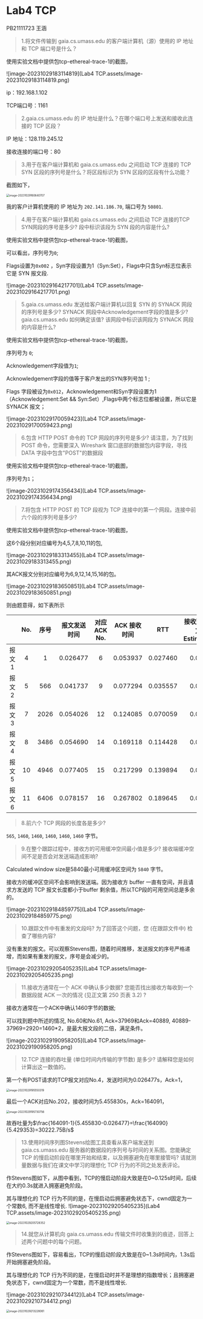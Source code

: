 # Lab4 TCP

PB21111723 王涵

> 1.将文件传输到 gaia.cs.umass.edu 的客户端计算机（源）使用的 IP 地址和 TCP 端口号是什么？

使用实验文档中提供包tcp-ethereal-trace-1的截图，

![image-20231029183114819](Lab4 TCP.assets/image-20231029183114819.png)

ip：192.168.1.102

TCP端口号：1161

> 2.gaia.cs.umass.edu 的 IP 地址是什么？在哪个端口号上发送和接收此连接的 TCP 区段？

IP 地址：128.119.245.12

接收连接的端口号：80

> 3.用于在客户端计算机和 gaia.cs.umass.edu 之间启动 TCP 连接的 TCP SYN 区段的序列号是什么？将区段标识为 SYN 区段的区段有什么功能？

截图如下，

<img src="Lab4 TCP.assets/image-20231029160640707.png" alt="image-20231029160640707" style="zoom: 50%;" />

我的客户计算机使用的 IP 地址为 `202.141.186.70`, 端口号为 `50801`.

>4.用于在客户端计算机和 gaia.cs.umass.edu 之间启动 TCP 连接的TCP SYN网段的序号是多少? 段中标识该段为 SYN 段的内容是什么?

使用实验文档中提供包tcp-ethereal-trace-1的截图，

可以看出，序列号为`0`; 

Flags设置为`0x002` ，Syn字段设置为1（Syn:Set），Flags中只含Syn标志位表示它是 SYN 报文段.

![image-20231029164217701](Lab4 TCP.assets/image-20231029164217701.png)

>5.gaia.cs.umass.edu 发送给客户端计算机以回复 SYN 的 SYNACK 网段的序列号是多少? SYNACK 网段中Acknowledgement字段的值是多少? gaia.cs.umass.edu 如何确定该值? 该网段中标识该网段为 SYNACK 网段的内容是什么?

使用实验文档中提供包tcp-ethereal-trace-1的截图，

序列号为 `0`;

Acknowledgement字段值为`1`;

Acknowledgement字段的值等于客户发出的SYN序列号加 1 ; 

Flags 字段被设为`0x012`，Acknowledgement和Syn字段设置为1（Acknowledgement:Set && Syn:Set）,Flags中两个标志位都被设置，所以它是 SYNACK 报文；

![image-20231029170059423](Lab4 TCP.assets/image-20231029170059423.png)

> 6.包含 HTTP POST 命令的 TCP 网段的序列号是多少? 请注意，为了找到POST 命令，您需要深入 Wireshark 窗口底部的数据包内容字段，寻找DATA 字段中包含"POST"的数据段

使用实验文档中提供包tcp-ethereal-trace-1的截图，

序列号为`1`；

![image-20231029174356434](Lab4 TCP.assets/image-20231029174356434.png)

> 7.将包含 HTTP POST 的 TCP 段视为 TCP 连接中的第一个网段。连接中前六个段的序列号是多少?

使用实验文档中提供包tcp-ethereal-trace-1的截图，

这6个段分别对应编号为4,5,7,8,10,11的包,

![image-20231029183313455](Lab4 TCP.assets/image-20231029183313455.png)

 其ACK报文分别对应编号为6,9,12,14,15,16的包。

![image-20231029183650851](Lab4 TCP.assets/image-20231029183650851.png)

则由题意得，如下表所示

|        | No.  | 序号 | 报文发送时间 | 对应ACK No. | ACK 接收时间 |   RTT    | 接收到 ACK 报文后的 EstimatedRTT |
| :----: | :--: | :--: | :----------: | :---------: | :----------: | :------: | :------------------------------: |
| 报文 1 |  4   |  1   |   0.026477   |      6      |   0.053937   | 0.027460 |             0.027460             |
| 报文 2 |  5   | 566  |   0.041737   |      9      |   0.077294   | 0.035557 |             0.028472             |
| 报文 3 |  7   | 2026 |   0.054026   |     12      |   0.124085   | 0.070059 |             0.033670             |
| 报文 4 |  8   | 3486 |   0.054690   |     14      |   0.169118   | 0.114428 |             0.043765             |
| 报文 5 |  10  | 4946 |   0.077405   |     15      |   0.217299   | 0.139894 |             0.055781             |
| 报文 6 |  11  | 6406 |   0.078157   |     16      |   0.267802   | 0.189645 |             0.072514             |

> 8.前六个 TCP 网段的长度各是多少?

`565`, `1460`, `1460`, `1460`, `1460`, `1460` 字节。

> 9.在整个跟踪过程中，接收方的可用缓冲空间最小值是多少? 接收端缓冲空间不足是否会对发送端造成影响?

Calculated window size是5840最小可用缓冲区空间为 `5840` 字节。

接收方的缓冲区空间不会影响到发送端。因为接收方 buffer 一直有空间，并且请求方发送的 TCP 报文长度都小于buffer 剩余值，所以TCP段的可用空间总是多余的。

![image-20231029184859775](Lab4 TCP.assets/image-20231029184859775.png)

> 10.跟踪文件中有重发的文段吗? 为了回答这个问题，您 (在跟踪文件中) 检查了哪些内容?

没有重发的报文。可以观察Stevens图，随着时间推移，发送报文的序号严格递增，而如果有重发的报文，序号是会减少的。

![image-20231029205405235](Lab4 TCP.assets/image-20231029205405235.png)

> 11.接收方通常在一个 ACK 中确认多少数据? 您能否找出接收方每收到一个数据段就 ACK 一次的情况 (见正文第 250 页表 3.2) ?

接收方通常在一个ACK中确认1460字节的数据; 

可以找到题中所述的情况, No.60和No.61, Ack=37969和Ack=40889, 40889-37969=2920=1460*2，是最大报文段的二倍，满足条件。

![image-20231029190958205](Lab4 TCP.assets/image-20231029190958205.png)

> 12.TCP 连接的吞吐量 (单位时间内传输的字节数) 是多少? 请解释您是如何计算出这一数值的。

第一个有POST请求的TCP报文对应No.4，发送时间为0.026477s，Ack=1，

<img src="Lab4 TCP.assets/image-20231029195550319.png" alt="image-20231029195550319" style="zoom:50%;" />

最后一个ACK对应No.202，接收时间为5.455830s，Ack=164091，

<img src="Lab4 TCP.assets/image-20231029195730756.png" alt="image-20231029195730756" style="zoom:50%;" />

故吞吐量为$\frac{164091-1}{5.455830-0.026477}=\frac{164090}{5.429353}=30222.75B/s$

> 13.使用时间序列图Stevens绘图工具查看从客户端发送到gaia.cs.umass.edu 服务器的数据段的序列号与时间的关系图。您能确定TCP 的慢启动阶段在哪里开始和结束，以及拥塞避免在哪里接管吗? 请就测量数据与我们在课文中学习的理想化 TCP 行为的不同之处发表评论。

作Stevens图如下，从图中看到，TCP的慢启动阶段大致是在0~0.125s时间，后续在大约0.3s就进入拥塞避免阶段。

其与理想化的 TCP 行为不同的是，在慢启动后拥塞避免状态下，cwnd固定为一个常数6, 而不是线性增长.
![image-20231029205405235](Lab4 TCP.assets/image-20231029205405235.png)

<img src="Lab4 TCP.assets/image-20231029205728352.png" alt="image-20231029205728352" style="zoom:50%;" />

> 14.就您从计算机向 gaia.cs.umass.edu 传输文件时收集到的痕迹，回答上述两个问题中的每个问题。

作Stevens图如下，容易看出，TCP的慢启动阶段大致是在0~1.3s时间内，1.3s后开始拥塞避免阶段。

其与理想化的 TCP 行为不同的是，在慢启动时并不是理想的指数增长；且拥塞避免状态下，cwnd固定为一个常数，而不是线性增长.

![image-20231029210734412](Lab4 TCP.assets/image-20231029210734412.png)

<img src="Lab4 TCP.assets/image-20231029213228061.png" alt="image-20231029213228061" style="zoom:50%;" />